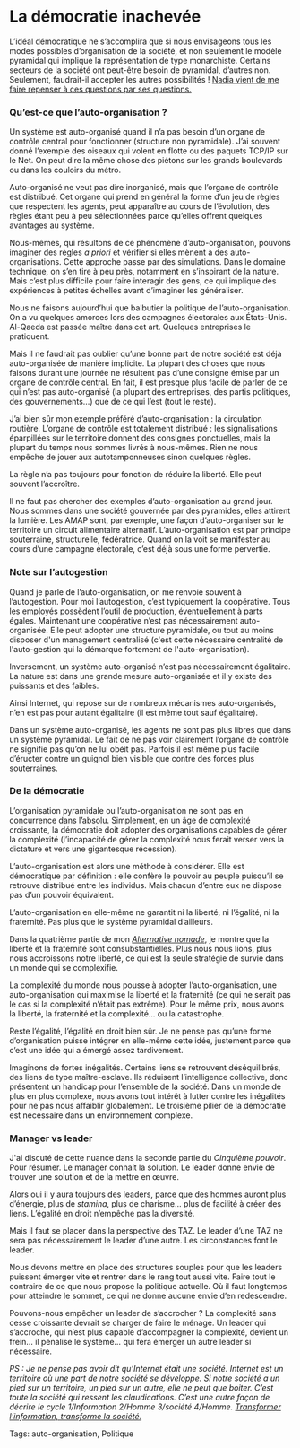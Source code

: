 # La démocratie inachevée

L’idéal démocratique ne s’accomplira que si nous envisageons tous les modes possibles d’organisation de la société, et non seulement le modèle pyramidal qui implique la représentation de type monarchiste. Certains secteurs de la société ont peut-être besoin de pyramidal, d’autres non. Seulement, faudrait-il accepter les autres possibilités ! [Nadia vient de me faire repenser à ces questions par ses questions.](http://blog.tcrouzet.com/2006/02/23/mais-qui-sont-les-connecteurs/#comment-74427)

### Qu’est-ce que l’auto-organisation ?

Un système est auto-organisé quand il n’a pas besoin d’un organe de contrôle central pour fonctionner (structure non pyramidale). J’ai souvent donné l’exemple des oiseaux qui volent en flotte ou des paquets TCP/IP sur le Net. On peut dire la même chose des piétons sur les grands boulevards ou dans les couloirs du métro.

Auto-organisé ne veut pas dire inorganisé, mais que l’organe de contrôle est distribué. Cet organe qui prend en général la forme d’un jeu de règles que respectent les agents, peut apparaître au cours de l’évolution, des règles étant peu à peu sélectionnées parce qu’elles offrent quelques avantages au système.

Nous-mêmes, qui résultons de ce phénomène d’auto-organisation, pouvons imaginer des règles *a priori* et vérifier si elles mènent à des auto-organisations. Cette approche passe par des simulations. Dans le domaine technique, on s’en tire à peu près, notamment en s’inspirant de la nature. Mais c’est plus difficile pour faire interagir des gens, ce qui implique des expériences à petites échelles avant d’imaginer les généraliser.

Nous ne faisons aujourd’hui que balbutier la politique de l’auto-organisation. On a vu quelques amorces lors des campagnes électorales aux États-Unis. Al-Qaeda est passée maître dans cet art. Quelques entreprises le pratiquent.

Mais il ne faudrait pas oublier qu’une bonne part de notre société est déjà auto-organisée de manière implicite. La plupart des choses que nous faisons durant une journée ne résultent pas d’une consigne émise par un organe de contrôle central. En fait, il est presque plus facile de parler de ce qui n’est pas auto-organisé (la plupart des entreprises, des partis politiques, des gouvernements…) que de ce qui l’est (tout le reste).

J’ai bien sûr mon exemple préféré d’auto-organisation : la circulation routière. L’organe de contrôle est totalement distribué : les signalisations éparpillées sur le territoire donnent des consignes ponctuelles, mais la plupart du temps nous sommes livrés à nous-mêmes. Rien ne nous empêche de jouer aux autotamponneuses sinon quelques règles.

La règle n’a pas toujours pour fonction de réduire la liberté. Elle peut souvent l’accroître.

Il ne faut pas chercher des exemples d’auto-organisation au grand jour. Nous sommes dans une société gouvernée par des pyramides, elles attirent la lumière. Les AMAP sont, par exemple, une façon d’auto-organiser sur le territoire un circuit alimentaire alternatif. L’auto-organisation est par principe souterraine, structurelle, fédératrice. Quand on la voit se manifester au cours d’une campagne électorale, c’est déjà sous une forme pervertie.

### Note sur l’autogestion

Quand je parle de l’auto-organisation, on me renvoie souvent à l’autogestion. Pour moi l’autogestion, c’est typiquement la coopérative. Tous les employés possèdent l’outil de production, éventuellement à parts égales. Maintenant une coopérative n’est pas nécessairement auto-organisée. Elle peut adopter une structure pyramidale, ou tout au moins disposer d'un management centralisé (c'est cette nécessaire centralité de l'auto-gestion qui la démarque fortement de l'auto-organisation).

Inversement, un système auto-organisé n’est pas nécessairement égalitaire. La nature est dans une grande mesure auto-organisée et il y existe des puissants et des faibles.

Ainsi Internet, qui repose sur de nombreux mécanismes auto-organisés, n’en est pas pour autant égalitaire (il est même tout sauf égalitaire).

Dans un système auto-organisé, les agents ne sont pas plus libres que dans un système pyramidal. Le fait de ne pas voir clairement l’organe de contrôle ne signifie pas qu’on ne lui obéit pas. Parfois il est même plus facile d’éructer contre un guignol bien visible que contre des forces plus souterraines.

### De la démocratie

L’organisation pyramidale ou l’auto-organisation ne sont pas en concurrence dans l’absolu. Simplement, en un âge de complexité croissante, la démocratie doit adopter des organisations capables de gérer la complexité (l’incapacité de gérer la complexité nous ferait verser vers la dictature et vers une gigantesque récession).

L’auto-organisation est alors une méthode à considérer. Elle est démocratique par définition : elle confère le pouvoir au peuple puisqu’il se retrouve distribué entre les individus. Mais chacun d’entre eux ne dispose pas d’un pouvoir équivalent.

L’auto-organisation en elle-même ne garantit ni la liberté, ni l’égalité, ni la fraternité. Pas plus que le système pyramidal d’ailleurs.

Dans la quatrième partie de mon [*Alternative nomade*](http://blog.tcrouzet.com/alternative-nomade/), je montre que la liberté et la fraternité sont consubstantielles. Plus nous nous lions, plus nous accroissons notre liberté, ce qui est la seule stratégie de survie dans un monde qui se complexifie.

La complexité du monde nous pousse à adopter l’auto-organisation, une auto-organisation qui maximise la liberté et la fraternité (ce qui ne serait pas le cas si la complexité n’était pas extrême). Pour le même prix, nous avons la liberté, la fraternité et la complexité... ou la catastrophe.

Reste l’égalité, l’égalité en droit bien sûr. Je ne pense pas qu’une forme d’organisation puisse intégrer en elle-même cette idée, justement parce que c’est une idée qui a émergé assez tardivement.

Imaginons de fortes inégalités. Certains liens se retrouvent déséquilibrés, des liens de type maître-esclave. Ils réduisent l’intelligence collective, donc présentent un handicap pour l’ensemble de la société. Dans un monde de plus en plus complexe, nous avons tout intérêt à lutter contre les inégalités pour ne pas nous affaiblir globalement. Le troisième pilier de la démocratie est nécessaire dans un environnement complexe.

### Manager vs leader

J'ai discuté de cette nuance dans la seconde partie du *Cinquième pouvoir*. Pour résumer. Le manager connaît la solution. Le leader donne envie de trouver une solution et de la mettre en œuvre.

Alors oui il y aura toujours des leaders, parce que des hommes auront plus d’énergie, plus de *stamina*, plus de charisme… plus de facilité à créer des liens. L’égalité en droit n’empêche pas la diversité.

Mais il faut se placer dans la perspective des TAZ. Le leader d’une TAZ ne sera pas nécessairement le leader d’une autre. Les circonstances font le leader.

Nous devons mettre en place des structures souples pour que les leaders puissent émerger vite et rentrer dans le rang tout aussi vite. Faire tout le contraire de ce que nous propose la politique actuelle. Où il faut longtemps pour atteindre le sommet, ce qui ne donne aucune envie d’en redescendre.

Pouvons-nous empêcher un leader de s’accrocher ? La complexité sans cesse croissante devrait se charger de faire le ménage. Un leader qui s’accroche, qui n’est plus capable d’accompagner la complexité, devient un frein… il pénalise le système… qui fera émerger un autre leader si nécessaire.

*PS : Je ne pense pas avoir dit qu’Internet était une société. Internet est un territoire où une part de notre société se développe. Si notre société a un pied sur un territoire, un pied sur un autre, elle ne peut que boiter. C’est toute la société qui ressent les claudications. C’est une autre façon de décrire le cycle 1/Information 2/Homme 3/société 4/Homme. [Transformer l’information, transforme la société.](http://blog.tcrouzet.com/2010/01/19/rever-agir/)*

Tags: auto-organisation, Politique